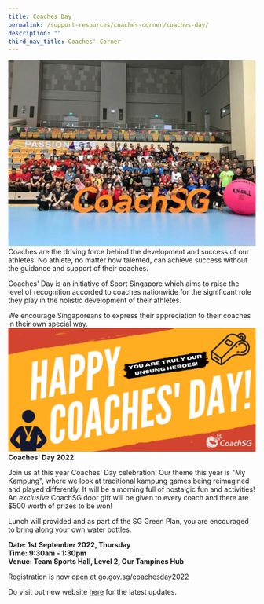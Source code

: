 ```yaml
---
title: Coaches Day
permalink: /support-resources/coaches-corner/coaches-day/
description: ""
third_nav_title: Coaches' Corner
---
```

![](/images/Support/Coache's%20Corner/coachesday18_group.jpeg)
Coaches are the driving force behind the development and success of our athletes. No athlete, no matter how talented, can achieve success without the guidance and support of their coaches.

Coaches' Day is an initiative of Sport Singapore which aims to raise the level of recognition accorded to coaches nationwide for the significant role they play in the holistic development of their athletes.

We encourage Singaporeans to express their appreciation to their coaches in their own special way.
![](/images/Support/Coache's%20Corner/Coaches's%20Day%20Website%20Banner.png)
**Coaches' Day 2022**

Join us at this year Coaches' Day celebration! Our theme this year is "My Kampung", where we look at traditional kampung games being reimagined and played differently. It will be a morning full of nostalgic fun and activities! An _exclusive_ CoachSG door gift will be given to every coach and there are $500 worth of prizes to be won!

Lunch will provided and as part of the SG Green Plan, you are encouraged to bring along your own water bottles. 

**Date: 1st September 2022, Thursday**
<br>**Time: 9:30am - 1:30pm**
<br>**Venue: Team Sports Hall, Level 2, Our Tampines Hub**

Registration is now open at [go.gov.sg/coachesday2022](http://go.gov.sg/coachesday2022) 

Do visit out new website [here](https://coachsg.sportsingapore.gov.sg/) for the latest updates.
